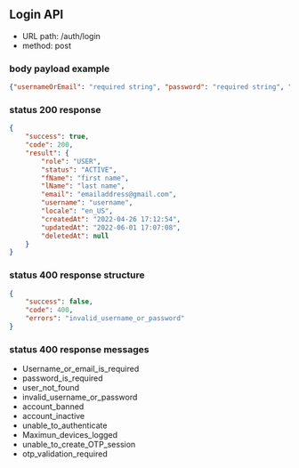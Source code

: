 ## Login API
- URL path: /auth/login
- method: post 

### body payload example
```json
{"usernameOrEmail": "required string", "password": "required string", "rememeberMe": "optional bool"}
```

### status 200 response
```json
{
    "success": true,
    "code": 200,
    "result": {
        "role": "USER",
        "status": "ACTIVE",
        "fName": "first name",
        "lName": "last name",
        "email": "emailaddress@gmail.com",
        "username": "username",
        "locale": "en_US",
        "createdAt": "2022-04-26 17:12:54",
        "updatedAt": "2022-06-01 17:07:08",
        "deletedAt": null
    }
}
```

### status 400 response structure
```json
{
    "success": false,
    "code": 400,
    "errors": "invalid_username_or_password"
}
```

### status 400 response messages
- Username_or_email_is_required
- password_is_required
- user_not_found
- invalid_username_or_password
- account_banned
- account_inactive
- unable_to_authenticate
- Maximun_devices_logged
- unable_to_create_OTP_session
- otp_validation_required

